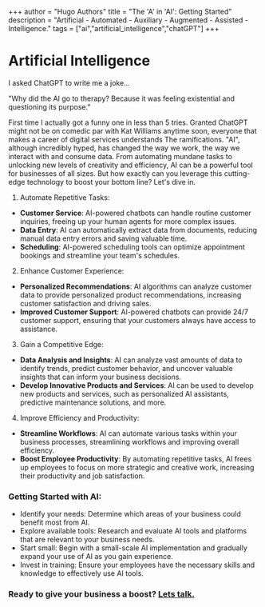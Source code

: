 +++
author = "Hugo Authors"
title = "The 'A' in 'AI': Getting Started"
description = "Artificial - Automated - Auxiliary - Augmented - Assisted - Intelligence."
tags = ["ai","artificial_intelligence","chatGPT"]
+++

# Artificial Intelligence

I asked ChatGPT to write me a joke...

"Why did the AI go to therapy?
Because it was feeling existential and questioning its purpose." 

First time I actually got a funny one in less than 5 tries. Granted ChatGPT might not be on comedic par with Kat Williams anytime soon, everyone that makes a career of digital services understands The ramifications. "AI", although incredibly hyped, has changed the way we work, the way we interact with and consume data. From automating mundane tasks to unlocking new levels of creativity and efficiency, AI can be a powerful tool for businesses of all sizes. But how exactly can you leverage this cutting-edge technology to boost your bottom line? Let's dive in.

1. Automate Repetitive Tasks:

  * **Customer Service**: AI-powered chatbots can handle routine customer inquiries, freeing up your human agents for more complex issues.
  * **Data Entry**: AI can automatically extract data from documents, reducing manual data entry errors and saving valuable time.
  * **Scheduling**: AI-powered scheduling tools can optimize appointment bookings and streamline your team's schedules.

2. Enhance Customer Experience:

  * **Personalized Recommendations**: AI algorithms can analyze customer data to provide personalized product recommendations, increasing customer satisfaction and driving sales.
  * **Improved Customer Support**: AI-powered chatbots can provide 24/7 customer support, ensuring that your customers always have access to assistance.

3. Gain a Competitive Edge:

  * **Data Analysis and Insights**: AI can analyze vast amounts of data to identify trends, predict customer behavior, and uncover valuable insights that can inform your business decisions.
  * **Develop Innovative Products and Services**: AI can be used to develop new products and services, such as personalized AI assistants, predictive maintenance solutions, and more.

4. Improve Efficiency and Productivity:

 * **Streamline Workflows**: AI can automate various tasks within your business processes, streamlining workflows and improving overall efficiency.
  * **Boost Employee Productivity**: By automating repetitive tasks, AI frees up employees to focus on more strategic and creative work, increasing their productivity and job satisfaction.

### Getting Started with AI:

* Identify your needs: Determine which areas of your business could benefit most from AI.
* Explore available tools: Research and evaluate AI tools and platforms that are relevant to your business needs.
* Start small: Begin with a small-scale AI implementation and gradually expand your use of AI as you gain experience.
* Invest in training: Ensure your employees have the necessary skills and knowledge to effectively use AI tools.

### Ready to give your business a boost? [Lets talk.](/contact)


